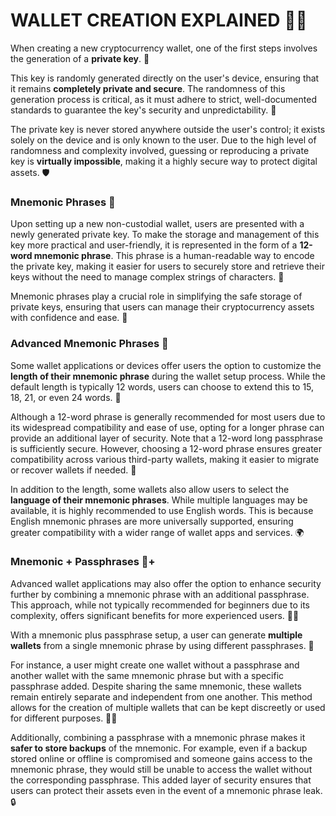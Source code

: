 # WALLET CREATION EXPLAINED 🔐💼

When creating a new cryptocurrency wallet, one of the first steps involves the generation of a **private key**. 🔑

This key is randomly generated directly on the user's device, ensuring that it remains **completely private and secure**. The randomness of this generation process is critical, as it must adhere to strict, well-documented standards to guarantee the key's security and unpredictability. 🎲

The private key is never stored anywhere outside the user's control; it exists solely on the device and is only known to the user. Due to the high level of randomness and complexity involved, guessing or reproducing a private key is **virtually impossible**, making it a highly secure way to protect digital assets. 🛡️

### Mnemonic Phrases 📝

Upon setting up a new non-custodial wallet, users are presented with a newly generated private key. To make the storage and management of this key more practical and user-friendly, it is represented in the form of a **12-word mnemonic phrase**. This phrase is a human-readable way to encode the private key, making it easier for users to securely store and retrieve their keys without the need to manage complex strings of characters. 🧠

Mnemonic phrases play a crucial role in simplifying the safe storage of private keys, ensuring that users can manage their cryptocurrency assets with confidence and ease. 💪

### Advanced Mnemonic Phrases 🔬

Some wallet applications or devices offer users the option to customize the **length of their mnemonic phrase** during the wallet setup process. While the default length is typically 12 words, users can choose to extend this to 15, 18, 21, or even 24 words. 📏

Although a 12-word phrase is generally recommended for most users due to its widespread compatibility and ease of use, opting for a longer phrase can provide an additional layer of security. Note that a 12-word long passphrase is sufficiently secure. However, choosing a 12-word phrase ensures greater compatibility across various third-party wallets, making it easier to migrate or recover wallets if needed. 🔄

In addition to the length, some wallets also allow users to select the **language of their mnemonic phrases**. While multiple languages may be available, it is highly recommended to use English words. This is because English mnemonic phrases are more universally supported, ensuring greater compatibility with a wider range of wallet apps and services. 🌍

### Mnemonic + Passphrases 🔐+

Advanced wallet applications may also offer the option to enhance security further by combining a mnemonic phrase with an additional passphrase. This approach, while not typically recommended for beginners due to its complexity, offers significant benefits for more experienced users. 🧑‍🔬

With a mnemonic plus passphrase setup, a user can generate **multiple wallets** from a single mnemonic phrase by using different passphrases. 🔀

For instance, a user might create one wallet without a passphrase and another wallet with the same mnemonic phrase but with a specific passphrase added. Despite sharing the same mnemonic, these wallets remain entirely separate and independent from one another. This method allows for the creation of multiple wallets that can be kept discreetly or used for different purposes. 🕵️‍♀️

Additionally, combining a passphrase with a mnemonic phrase makes it **safer to store backups** of the mnemonic. For example, even if a backup stored online or offline is compromised and someone gains access to the mnemonic phrase, they would still be unable to access the wallet without the corresponding passphrase. This added layer of security ensures that users can protect their assets even in the event of a mnemonic phrase leak. 🔒